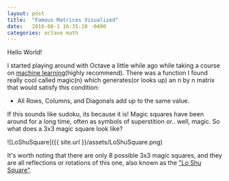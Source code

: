 ```yaml
---
layout: post
title:  "Famous Matrices Visualized"
date:   2016-08-1 16:35:10 -0400
categories: octave math
---
```


Hello World!

I started playing around with Octave a little while ago while taking a course on [machine learning](https://www.coursera.org/learn/machine-learning/)(highly recommend). There was a function I found really cool called magic(n) which generates(or looks up) an n by n matrix that would satisfy this condition:

- All Rows, Columns, and Diagonals add up to the same value.

If this sounds like sudoku, its because it is! Magic squares have been around for a long time, often as symbols of superstition or.. well, magic. So what does a 3x3 magic square look like?

![LoShuSquare]({{ site.url }}/assets/LoShuSquare.png)

It's worth noting that there are only 8 possible 3x3 magic squares, and they are all reflections or rotations of this one, also known as the ["Lo Shu Square"](https://en.wikipedia.org/wiki/Lo_Shu_Square).